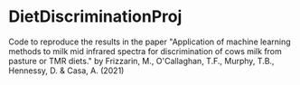 # DietDiscriminationProj

Code to reproduce the results in the paper "Application of machine learning methods to milk mid infrared spectra for discrimination of cows milk from pasture or TMR diets." by Frizzarin, M., O'Callaghan, T.F., Murphy, T.B., Hennessy, D. & Casa, A. (2021) 
